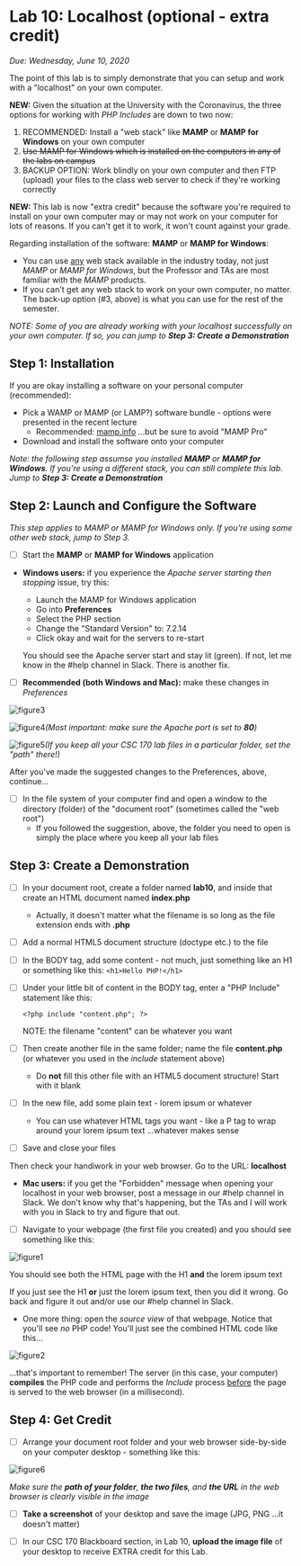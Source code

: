 # Lab 10: Localhost (optional - extra credit)
*Due: Wednesday, June 10, 2020*

The point of this lab is to simply demonstrate that you can setup and work with a "localhost" on your own computer. 

**NEW:** Given the situation at the University with the Coronavirus, the three options for working with *PHP Includes* are down to two now:

1. RECOMMENDED: Install a "web stack" like **MAMP** or **MAMP for Windows** on your own computer
2. <s>Use MAMP for Windows which is installed on the computers in any of the labs on campus</s>
3. BACKUP OPTION: Work blindly on your own computer and then FTP (upload) your files to the class web server to check if they're working correctly

**NEW:** This lab is now "extra credit" because the software you're required to install on your own computer may or may not work on your computer for lots of reasons.  If you can't get it to work, it won't count against your grade.

Regarding installation of the software: **MAMP** or **MAMP for Windows**:

- You can use <u>any</u> web stack available in the industry today, not just *MAMP* or *MAMP for Windows*, but the Professor and TAs are most familiar with the *MAMP* products.
- If you can't get any web stack to work on your own computer, no matter.  The back-up option (#3, above) is what you can use for the rest of the semester.

*NOTE: Some of you are already working with your localhost successfully on your own computer. If so, you can jump to **Step 3: Create a Demonstration***

## Step 1: Installation

If you are okay installing a software on your personal computer (recommended):

- Pick a WAMP or MAMP (or LAMP?) software bundle - options were presented in the recent lecture
  - Recommended: [mamp.info](https://www.mamp.info/) ...but be sure to avoid "MAMP Pro"
- Download and install the software onto your computer

*Note: the following step assumse you installed **MAMP** or **MAMP for Windows**. If you're using a different stack, you can still complete this lab. Jump to **Step 3: Create a Demonstration***

## Step 2: Launch and Configure the Software

*This step applies to MAMP or MAMP for Windows only. If you're using some other web stack, jump to Step 3.* 

- [ ] Start the **MAMP** or **MAMP for Windows** application

- **Windows users:** if you experience the *Apache server starting then stopping* issue, try this:

  - Launch the MAMP for Windows application
  - Go into **Preferences**
  - Select the PHP section
  - Change the "Standard Version" to: 7.2.14
  - Click okay and wait for the servers to re-start

  You should see the Apache server start and stay lit (green).  If not, let me know in the #help channel in Slack.  There is another fix.

- [ ] **Recommended (both Windows and Mac):** make these changes in *Preferences*

![figure3](media\figure3.png)



![figure4](media\figure4.png)*(Most important: make sure the Apache port is set to **80**)*

![figure5](media\figure5.png)*(If you keep all your CSC 170 lab files in a particular folder, set the "path" there!)*

After you've made the suggested changes to the Preferences, above, continue...

- [ ] In the file system of your computer find and open a window to the directory (folder) of the "document root" (sometimes called the "web root")
  - If you followed the suggestion, above, the folder you need to open is simply the place where you keep all your lab files

## Step 3: Create a Demonstration

- [ ] In your document root, create a folder named **lab10**, and inside that create an HTML document named **index.php** 

  - Actually, it doesn't matter what the filename is so long as the file extension ends with **.php**

- [ ] Add a normal HTML5 document structure (doctype etc.) to the file

- [ ] In the BODY tag, add some content - not much, just something like an H1 or something like this: `<h1>Hello PHP!</h1>`

- [ ] Under your little bit of content in the BODY tag, enter a "PHP Include" statement like this: 

  ```php+HTML
  <?php include "content.php"; ?>
  ```

  NOTE: the filename "content" can be whatever you want

- [ ] Then create another file in the same folder; name the file **content.php** (or whatever you used in the *include* statement above)

  - Do **not** fill this other file with an HTML5 document structure! Start with it blank

- [ ] In the new file, add some plain text - lorem ipsum or whatever
  
  - You can use whatever HTML tags you want - like a P tag to wrap around your lorem ipsum text ...whatever makes sense
  
- [ ] Save and close your files

Then check your handiwork in your web browser.  Go to the URL: **localhost**

- **Mac users:** if you get the  "Forbidden" message when opening your localhost in your web browser, post a message in our #help channel in Slack.  We don't know why that's happening, but the TAs and I will work with you in Slack to try and figure that out.

- [ ] Navigate to your webpage (the first file you created) and you should see something like this:

![figure1](media/figure1.png)

You should see both the HTML page with the H1 **and** the lorem ipsum text

If you just see the H1 **or** just the lorem ipsum text, then you did it wrong.  Go back and figure it out and/or use our #help channel in Slack.

- One more thing: open the *source view* of that webpage.  Notice that you'll see *no* PHP code!  You'll just see the combined HTML code like this...

![figure2](media/figure2.png)

...that's important to remember!  The server (in this case, your computer) **compiles** the PHP code and performs the *Include* process <u>before</u> the page is served to the web browser (in a millisecond).  

## Step 4: Get Credit

- [ ] Arrange your document root folder and your web browser side-by-side on your computer desktop - something like this:

![figure6](media\figure6.png)

*Make sure the **path of your folder**, **the two files**, and **the URL** in the web browser is clearly visible in the image*

- [ ] **Take a screenshot** of your desktop and save the image (JPG, PNG ...it doesn't matter)
- [ ] In our CSC 170 Blackboard section, in Lab 10, **upload the image file** of your desktop to receive EXTRA credit for this Lab.

